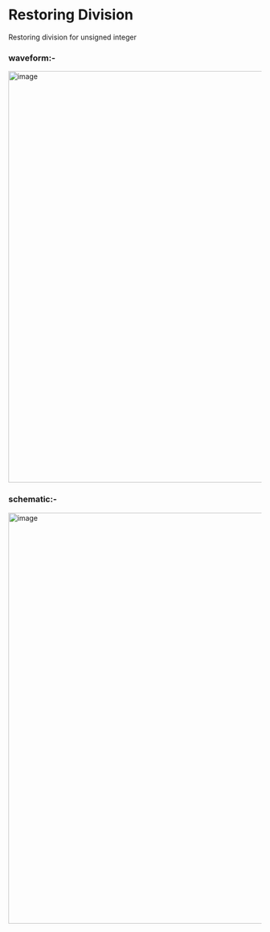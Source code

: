 # Restoring Division
 Restoring division for unsigned integer 


  
 <h3 align="left">waveform:-</h3>
 <img width="818" alt="image" src="https://github.com/Abhirecket/Restoring-Division/assets/46784291/3ce84f91-d0f0-4f72-aaff-938847c20b77">


 <h3 align="left">schematic:-</h3> 
 <img width="817" alt="image" src="https://github.com/Abhirecket/Restoring-Division/assets/46784291/4643f6cd-8ad6-4bb4-93b2-afe022c14965">

 
